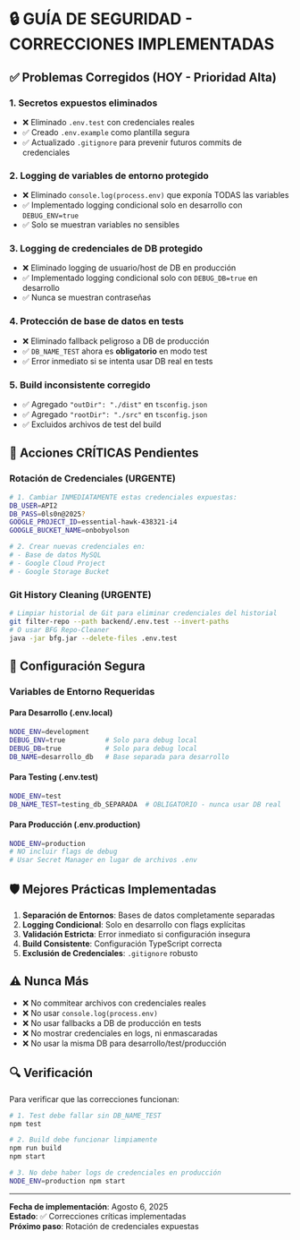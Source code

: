 # 🔒 GUÍA DE SEGURIDAD - CORRECCIONES IMPLEMENTADAS

## ✅ Problemas Corregidos (HOY - Prioridad Alta)

### 1. **Secretos expuestos eliminados**
- ❌ Eliminado `.env.test` con credenciales reales
- ✅ Creado `.env.example` como plantilla segura
- ✅ Actualizado `.gitignore` para prevenir futuros commits de credenciales

### 2. **Logging de variables de entorno protegido**
- ❌ Eliminado `console.log(process.env)` que exponía TODAS las variables
- ✅ Implementado logging condicional solo en desarrollo con `DEBUG_ENV=true`
- ✅ Solo se muestran variables no sensibles

### 3. **Logging de credenciales de DB protegido**
- ❌ Eliminado logging de usuario/host de DB en producción
- ✅ Implementado logging condicional solo con `DEBUG_DB=true` en desarrollo
- ✅ Nunca se muestran contraseñas

### 4. **Protección de base de datos en tests**
- ❌ Eliminado fallback peligroso a DB de producción
- ✅ `DB_NAME_TEST` ahora es **obligatorio** en modo test
- ✅ Error inmediato si se intenta usar DB real en tests

### 5. **Build inconsistente corregido**
- ✅ Agregado `"outDir": "./dist"` en `tsconfig.json`
- ✅ Agregado `"rootDir": "./src"` en `tsconfig.json`
- ✅ Excluidos archivos de test del build

## 🚨 Acciones CRÍTICAS Pendientes

### Rotación de Credenciales (URGENTE)
```bash
# 1. Cambiar INMEDIATAMENTE estas credenciales expuestas:
DB_USER=API2
DB_PASS=0ls0n@2025?
GOOGLE_PROJECT_ID=essential-hawk-438321-i4
GOOGLE_BUCKET_NAME=onbobyolson

# 2. Crear nuevas credenciales en:
# - Base de datos MySQL
# - Google Cloud Project
# - Google Storage Bucket
```

### Git History Cleaning (URGENTE)
```bash
# Limpiar historial de Git para eliminar credenciales del historial
git filter-repo --path backend/.env.test --invert-paths
# O usar BFG Repo-Cleaner
java -jar bfg.jar --delete-files .env.test
```

## 🔧 Configuración Segura

### Variables de Entorno Requeridas

#### Para Desarrollo (.env.local)
```bash
NODE_ENV=development
DEBUG_ENV=true          # Solo para debug local
DEBUG_DB=true           # Solo para debug local
DB_NAME=desarrollo_db   # Base separada para desarrollo
```

#### Para Testing (.env.test)
```bash
NODE_ENV=test
DB_NAME_TEST=testing_db_SEPARADA  # OBLIGATORIO - nunca usar DB real
```

#### Para Producción (.env.production)
```bash
NODE_ENV=production
# NO incluir flags de debug
# Usar Secret Manager en lugar de archivos .env
```

## 🛡️ Mejores Prácticas Implementadas

1. **Separación de Entornos**: Bases de datos completamente separadas
2. **Logging Condicional**: Solo en desarrollo con flags explícitas
3. **Validación Estricta**: Error inmediato si configuración insegura
4. **Build Consistente**: Configuración TypeScript correcta
5. **Exclusión de Credenciales**: `.gitignore` robusto

## ⚠️ Nunca Más

- ❌ No commitear archivos con credenciales reales
- ❌ No usar `console.log(process.env)` 
- ❌ No usar fallbacks a DB de producción en tests
- ❌ No mostrar credenciales en logs, ni enmascaradas
- ❌ No usar la misma DB para desarrollo/test/producción

## 🔍 Verificación

Para verificar que las correcciones funcionan:

```bash
# 1. Test debe fallar sin DB_NAME_TEST
npm test

# 2. Build debe funcionar limpiamente
npm run build
npm start

# 3. No debe haber logs de credenciales en producción
NODE_ENV=production npm start
```

---
**Fecha de implementación**: Agosto 6, 2025  
**Estado**: ✅ Correcciones críticas implementadas  
**Próximo paso**: Rotación de credenciales expuestas
